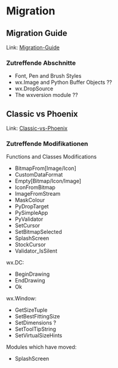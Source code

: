 # Migration 

## Migration Guide

Link: [Migration-Guide](https://www.wxpython.org/Phoenix/docs/html/MigrationGuide.html)

### Zutreffende Abschnitte

- Font, Pen and Brush Styles
- wx.Image and Python Buffer Objects ??
- wx.DropSource
- The wxversion module ??


## Classic vs Phoenix

Link: [Classic-vs-Phoenix](https://www.wxpython.org/Phoenix/docs/html/classic_vs_phoenix.html#classic-vs-phoenix)

### Zutreffende Modifikationen

Functions and Classes Modifications

- BitmapFrom[Image/Icon]
- CustomDataFormat
- Empty[Bitmap/Icon/Image]
- IconFromBitmap
- ImageFromStream
- MaskColour
- PyDropTarget
- PySimpleApp
- PyValidator
- SetCursor
- SetBitmapSelected
- SplashScreen
- StockCursor
- Validator\_IsSilent

wx.DC:

- BeginDrawing
- EndDrawing
- Ok

wx.Window:

- GetSizeTuple
- SetBestFittingSize
- SetDimensions ?
- SetToolTipString
- SetVirtualSizeHints

Modules which have moved:

- SplashScreen
